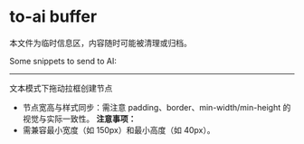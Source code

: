 # to-ai buffer

本文件为临时信息区，内容随时可能被清理或归档。

Some snippets to send to AI:

---

文本模式下拖动拉框创建节点

- 节点宽高与样式同步：需注意 padding、border、min-width/min-height 的视觉与实际一致性。
**注意事项：**
- 需兼容最小宽度（如 150px）和最小高度（如 40px）。